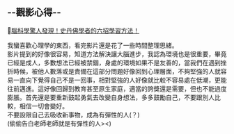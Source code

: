 ## --觀影心得--

:link:[腦科學驚人發現！史丹佛學者的六招學習方法！](https://youtu.be/DgbSc6Ys710)

我蠻喜歡心理學的東西，看完影片還是花了一些時間整理思緒。<br>
影片提到的好像很容易，知道方法解決讓大腦進步，我認為環境也是很重要，畢竟已經是成人，多數想法已經被禁錮，身處的環境如果不是友善的，當我們在遇到挫折時候，被他人數落或是責備在這部分問題好像回到心理層面，不夠堅強的人就容易一直向下覺得自己不是一回事，相對堅強的人好像就比較不容易處在低潮，更能往前邁進。這好像回歸到教育甚至原生家庭，適當的誇獎還是需要，但也不能過度膨脹。首先還是要重新鼓起勇氣去改變自身想法，多多鼓勵自己，不要跟別人比較，相信一切會變好。<br>
不要設限自己去吸收新事物，成為有彈性的人(？)<br>
(偷偷告白老師老師就是有彈性的人><)